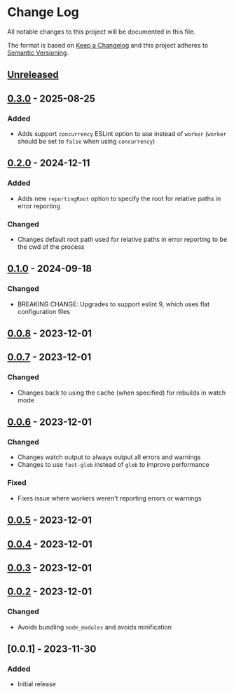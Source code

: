 # Change Log

All notable changes to this project will be documented in this file.

The format is based on [Keep a Changelog](http://keepachangelog.com/) and this project adheres to [Semantic Versioning](http://semver.org/).

## [Unreleased]

## [0.3.0] - 2025-08-25

### Added

- Adds support `concurrency` ESLint option to use instead of `worker` (`worker` should be set to `false` when using `concurrency`)

## [0.2.0] - 2024-12-11

### Added

- Adds new `reportingRoot` option to specify the root for relative paths in error reporting

### Changed

- Changes default root path used for relative paths in error reporting to be the cwd of the process

## [0.1.0] - 2024-09-18

### Changed

- BREAKING CHANGE: Upgrades to support eslint 9, which uses flat configuration files

## [0.0.8] - 2023-12-01

## [0.0.7] - 2023-12-01

### Changed

- Changes back to using the cache (when specified) for rebuilds in watch mode

## [0.0.6] - 2023-12-01

### Changed

- Changes watch output to always output all errors and warnings
- Changes to use `fast-glob` instead of `glob` to improve performance

### Fixed

- Fixes issue where workers weren't reporting errors or warnings

## [0.0.5] - 2023-12-01

## [0.0.4] - 2023-12-01

## [0.0.3] - 2023-12-01

## [0.0.2] - 2023-12-01

### Changed

- Avoids bundling `node_modules` and avoids minification

## [0.0.1] - 2023-11-30

### Added

- Initial release

[unreleased]: https://github.com/eamodio/eslint-lite-webpack-plugin/compare/v0.3.0...HEAD
[0.3.0]: https://github.com/eamodio/eslint-lite-webpack-plugin/compare/v0.2.0...eamodio:v0.3.0
[0.2.0]: https://github.com/eamodio/eslint-lite-webpack-plugin/compare/v0.1.0...eamodio:v0.2.0
[0.1.0]: https://github.com/eamodio/eslint-lite-webpack-plugin/compare/v0.0.8...eamodio:v0.1.0
[0.0.8]: https://github.com/eamodio/eslint-lite-webpack-plugin/compare/v0.0.7...eamodio:v0.0.8
[0.0.7]: https://github.com/eamodio/eslint-lite-webpack-plugin/compare/v0.0.6...eamodio:v0.0.7
[0.0.6]: https://github.com/eamodio/eslint-lite-webpack-plugin/compare/v0.0.5...eamodio:v0.0.6
[0.0.5]: https://github.com/eamodio/eslint-lite-webpack-plugin/compare/v0.0.4...eamodio:v0.0.5
[0.0.4]: https://github.com/eamodio/eslint-lite-webpack-plugin/compare/v0.0.3...eamodio:v0.0.4
[0.0.3]: https://github.com/eamodio/eslint-lite-webpack-plugin/compare/v0.0.2...eamodio:v0.0.3
[0.0.2]: https://github.com/eamodio/eslint-lite-webpack-plugin/compare/v0.0.1...eamodio:v0.0.2
